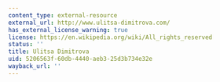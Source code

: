 ```yaml
---
content_type: external-resource
external_url: http://www.ulitsa-dimitrova.com/
has_external_license_warning: true
license: https://en.wikipedia.org/wiki/All_rights_reserved
status: ''
title: Ulitsa Dimitrova
uid: 5206563f-60db-4440-aeb3-25d3b734e32e
wayback_url: ''
---
```

